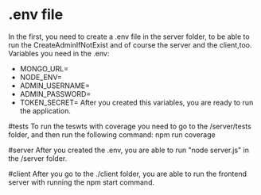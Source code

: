 # .env file
In the first, you need to create a .env file in the server folder, to be able to run the CreateAdminIfNotExist and of course the server and the client,too.
Variables you need in the .env:
- MONGO_URL=
- NODE_ENV=
- ADMIN_USERNAME=
- ADMIN_PASSWORD=
- TOKEN_SECRET=
After you created this variables, you are ready to run the application.

#tests
To run the teswts with coverage you need to go to the /server/tests folder, and then run the following command: npm run coverage

#server
After you created the .env, you are able to run "node server.js" in the /server folder.

#client
After you go to the ./client folder, you are able to run the frontend server with running the npm start command.
